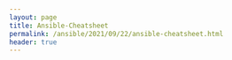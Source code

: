 ```yaml
---
layout: page
title: Ansible-Cheatsheet
permalink: /ansible/2021/09/22/ansible-cheatsheet.html
header: true
---
```

